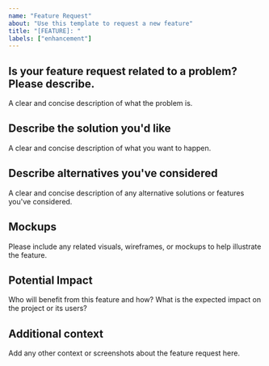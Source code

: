 ```yaml
---
name: "Feature Request"
about: "Use this template to request a new feature"
title: "[FEATURE]: "
labels: ["enhancement"]
---
```


## Is your feature request related to a problem? Please describe.

A clear and concise description of what the problem is.

## Describe the solution you'd like

A clear and concise description of what you want to happen.

## Describe alternatives you've considered

A clear and concise description of any alternative solutions or features you've considered.

## Mockups

Please include any related visuals, wireframes, or mockups to help illustrate the feature.

## Potential Impact

Who will benefit from this feature and how? What is the expected impact on the project or its users?

## Additional context

Add any other context or screenshots about the feature request here.
